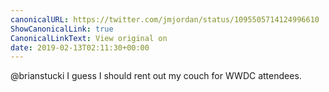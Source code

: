 ```yaml
---
canonicalURL: https://twitter.com/jmjordan/status/1095505714124996610
ShowCanonicalLink: true
CanonicalLinkText: View original on
date: 2019-02-13T02:11:30+00:00
---
```

@brianstucki I guess I should rent out my couch for WWDC attendees.